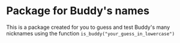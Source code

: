 #  Package for Buddy's names

This is a package created for you to guess and test Buddy's many nicknames using the function `is_buddy("your_guess_in_lowercase")`
